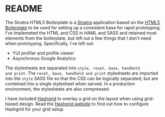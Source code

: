 # README

The Sinatra HTML5 Boilerplate is a [Sinatra](http://www.sinatrarb.com) application based on the [HTML5 Boilerplate](http://html5boilerplate.com/) to be
used for setting up a consistent base for rapid prototyping. I've implemeted the HTML and CSS in HAML and SASS and retained most elements from the boilerplate, 
but left out a few things that I don't need when prototyping. Specifically, I've left out:

* YUI profiler and profile viewer
* Asynchronus Google Analytics

The stylesheets are separated into <code>style, reset, base, handheld and print</code>. The <code>reset, base, handheld and print</code> stylesheets are imported into the
<code>style</code> SASS file so that the CSS can be logically separated, but are combined into a single stylesheet when served. In a production environment,
the stylesheets are also compressed.

I have included [Hashgrid](http://hashgrid.com/) to overlay a grid on the layout when using grid-based design. Read the [Hashgrid website](http://hashgrid.com)
to find out how to configure Hashgrid for your grid setup.
